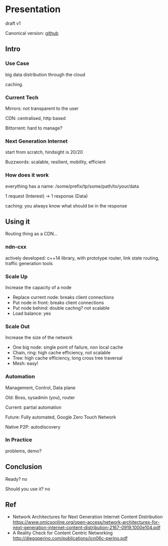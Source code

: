 # Presentation

draft v1

Canonical version: [github](https://github.com/seankhliao/uva-rp1/blob/master/notes/10-presentation-v1.md)

## Intro

### Use Case

big data distribution through the cloud

caching.

### Current Tech

Mirrors: not transparent to the user

CDN: centralised, http based

Bittorrent: hard to manage?

### Next Generation Internet

start from scratch, hindsight is 20/20

Buzzwords: scalable, resilient, mobility, efficient

### How does it work

everything has a name: /some/prefix/tp/some/path/to/your/data

1 request (Interest) -> 1 response (Data)

caching: you always know what should be in the response

## Using it

Routing thing as a CDN...

### ndn-cxx

actively developed:
c++14 library, with prototype router, link state routing,
traffic generation tools

### Scale Up

Increase the capacity of a node

- Replace current node: breaks client connections
- Put node in front: breaks client connections
- Put node behind: double cachng? not scalable
- Load balance: yes

### Scale Out

Increase the size of the network

- One big node: single point of failure, non local cache
- Chain, ring: high cache efficiency, not scalable
- Tree: high cache efficiency, long cross tree traversal
- Mesh: easy!

### Automation

Management, Control, Data plane

Old: Boss, sysadmin (you), router

Current: partial automation

Future: Fully automated, Google Zero Touch Network

Native P2P: autodiscovery

### In Practice

problems, demo?

## Conclusion

Ready? no

Should you use it? no

## Ref

- Network Architectures for Next Generation Internet Content Distribution
  https://www.omicsonline.org/open-access/network-architectures-for-next-generation-internet-content-distribution-2167-0919.1000e104.pdf
- A Reality Check for Content Centric Networking
  http://diegoperino.com/publications/icn06c-perino.pdf
